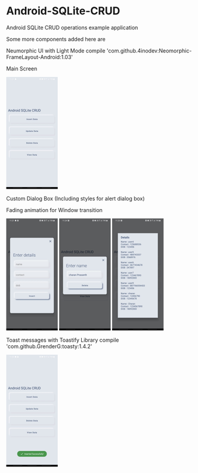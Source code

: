 # Android-SQLite-CRUD
Android SQLite CRUD operations example application 

Some more components added here are

  Neumorphic UI with Light Mode
  compile 'com.github.4inodev:Neomorphic-FrameLayout-Android:1.03'
  
  Main Screen
  
  <img src="https://github.com/charanprasanth/Android-SQLite-CRUD/blob/master/screenshots/pic1.jpg?raw=true" height="300"></img>

  Custom Dialog Box
  (Including styles for alert dialog box)

  Fading animation for Window transition 
  
  <img src="https://github.com/charanprasanth/Android-SQLite-CRUD/blob/master/screenshots/pic2.jpg?raw=true" height="300"></img>
  <img src="https://github.com/charanprasanth/Android-SQLite-CRUD/blob/master/screenshots/pic5.jpg?raw=true" height="300"></img>
  <img src="https://github.com/charanprasanth/Android-SQLite-CRUD/blob/master/screenshots/pic6.jpg?raw=true" height="300"></img>
  
  Toast messages with Toastify Library
  compile 'com.github.GrenderG:toasty:1.4.2'  
  
  <img src="https://github.com/charanprasanth/Android-SQLite-CRUD/blob/master/screenshots/pic4.jpg?raw=true" height="300"></img>
